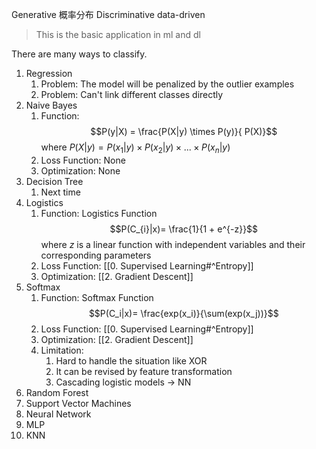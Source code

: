 
Generative
	概率分布
Discriminative
	data-driven


> This is the basic application in ml and dl

There are many ways to classify.
1. Regression
	1. Problem: The model will be penalized by the outlier examples
	2. Problem: Can't link different classes directly
2. Naive Bayes
	1. Function:$$P(y|X) = \frac{P(X|y) \times P(y)}{ P(X)}$$where $P(X|y) = P(x_1|y) \times P(x_2|y) \times ... \times P(x_n|y)$ 
	2. Loss Function: None
	3. Optimization: None
3. Decision Tree
	1. Next time
4. Logistics
	1. Function: Logistics Function$$P(C_{i}|x)= \frac{1}{1 + e^{-z}}$$where $z$ is a linear function with independent variables and their corresponding parameters
	2. Loss Function: [[0. Supervised Learning#^Entropy]]
	3. Optimization: [[2. Gradient Descent]]
5. Softmax
	1. Function: Softmax Function $$P(C_i|x)=   \frac{exp(x_i)}{\sum(exp(x_j))}$$
	2. Loss Function: [[0. Supervised Learning#^Entropy]]
	3. Optimization: [[2. Gradient Descent]]
	4. Limitation: 
		1. Hard to handle the situation like XOR
		2. It can be revised by feature transformation
		3. Cascading logistic models -> NN
6. Random Forest
7. Support Vector Machines
8. Neural Network
9. MLP
10. KNN



​
